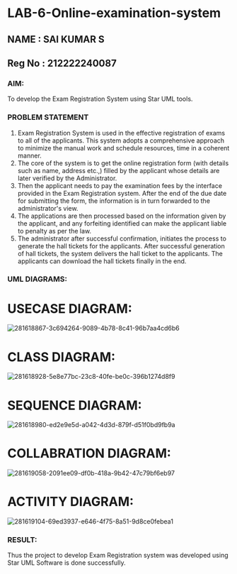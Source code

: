 # LAB-6-Online-examination-system
## NAME : SAI KUMAR S
## Reg No : 212222240087

### AIM:
To develop the Exam Registration System using Star UML tools.

### PROBLEM STATEMENT
1. Exam Registration System is used in the effective registration of exams to all of the
applicants. This system adopts a comprehensive approach to minimize the manual work and
schedule resources, time in a coherent manner.
2. The core of the system is to get the online registration form (with details such as name,
address etc.,) filled by the applicant whose details are later verified by the Administrator.
3. Then the applicant needs to pay the examination fees by the interface provided in the
Exam Registration system. After the end of the due date for submitting the form, the
information is in turn forwarded to the administrator's view.
4. The applications are then processed based on the information given by the applicant,
and any forfeiting identified can make the applicant liable to penalty as per the law.
5. The administrator after successful confirmation, initiates the process to generate the
hall tickets for the applicants. After successful generation of hall tickets, the system delivers
the hall ticket to the applicants. The applicants can download the hall tickets finally in the end.

### UML DIAGRAMS:

# USECASE DIAGRAM:
![281618867-3c694264-9089-4b78-8c41-96b7aa4cd6b6](https://github.com/user-attachments/assets/bf77f388-6aec-42ed-8f61-cc93ed1f641d)

# CLASS DIAGRAM:
![281618928-5e8e77bc-23c8-40fe-be0c-396b1274d8f9](https://github.com/user-attachments/assets/88f0d49a-31c6-4c61-8e2f-41944272d91a)

# SEQUENCE DIAGRAM:
![281618980-ed2e9e5d-a042-4d3d-879f-d51f0bd9fb9a](https://github.com/user-attachments/assets/4c43c4a6-a0ab-43e2-be0d-3c61286cd97d)

# COLLABRATION DIAGRAM:
![281619058-2091ee09-df0b-418a-9b42-47c79bf6eb97](https://github.com/user-attachments/assets/549e9c75-1ff3-42b0-b8ea-d6fcc3a691cd)


# ACTIVITY DIAGRAM:
![281619104-69ed3937-e646-4f75-8a51-9d8ce0febea1](https://github.com/user-attachments/assets/749b1661-d1a2-421c-b8b3-c9df2299a234)



### RESULT:
Thus the project to develop Exam Registration system was developed using Star UML
Software is done successfully.
